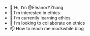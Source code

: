 - 👋 Hi, I’m @EleanorYZhang
- 👀 I’m interested in ethics
- 🌱 I’m currently learning ethics
- 💞️ I’m looking to collaborate on ethics
- 📫 How to reach me mockwhile.blog

<!---
EleanorYZhang/EleanorYZhang is a ✨ special ✨ repository because its `README.md` (this file) appears on your GitHub profile.
You can click the Preview link to take a look at your changes.
--->
